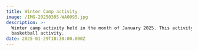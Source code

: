 ```yaml
---
title: Winter Camp activity
image: /IMG-20250305-WA0095.jpg
description: >-
  Winter camp activity held in the month of January 2025. This activity is
  basketball activity.
date: 2025-01-29T18:30:00.000Z
---
```


